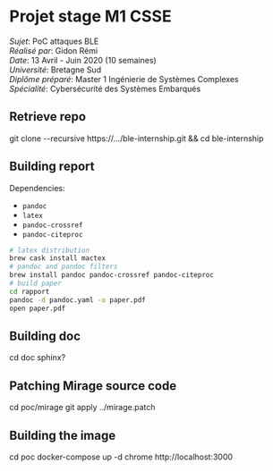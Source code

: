 # Projet stage M1 CSSE

*Sujet*: PoC attaques BLE  
*Réalisé par*: Gidon Rémi  
*Date*: 13 Avril - Juin 2020 (10 semaines)  
*Université*: Bretagne Sud  
*Diplôme préparé*: Master 1 Ingénierie de Systèmes Complexes  
*Spécialité*: Cybersécurité des Systèmes Embarqués  

## Retrieve repo
git clone --recursive https://.../ble-internship.git && cd ble-internship

## Building report

Dependencies:
- `pandoc`
- `latex`
- `pandoc-crossref`
- `pandoc-citeproc`

```bash
# latex distribution
brew cask install mactex
# pandoc and pandoc filters
brew install pandoc pandoc-crossref pandoc-citeproc
# build paper
cd rapport
pandoc -d pandoc.yaml -o paper.pdf
open paper.pdf
```

## Building doc
cd doc
sphinx?

## Patching Mirage source code
cd poc/mirage
git apply ../mirage.patch

## Building the image
cd poc
docker-compose up -d
chrome http://localhost:3000